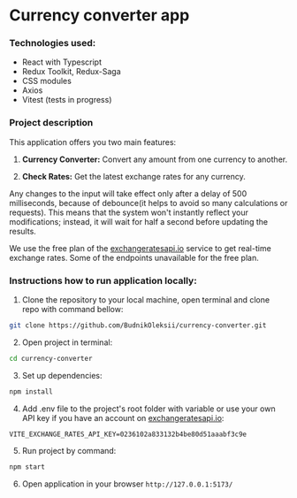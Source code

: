 # Currency converter app

### Technologies used:
- React with Typescript
- Redux Toolkit, Redux-Saga
- CSS modules
- Axios
- Vitest (tests in progress)

### Project description
This application offers you two main features:

1. **Currency Converter:** Convert any amount from one currency to another.

2. **Check Rates:** Get the latest exchange rates for any currency.

Any changes to the input will take effect only after a delay of 500 milliseconds, because of debounce(it helps to avoid so many calculations or requests). This means that the system won't instantly reflect your modifications; instead, it will wait for half a second before updating the results.

We use the free plan of the [exchangeratesapi.io](https://exchangeratesapi.io/) service to get real-time exchange rates. Some of the endpoints unavailable for the free plan.

### Instructions how to run application locally:
1. Clone the repository to your local machine, open terminal and clone repo with command bellow:
```bash 
git clone https://github.com/BudnikOleksii/currency-converter.git
```
2. Open project in terminal:
```bash 
cd currency-converter
```
3. Set up dependencies:
```bash 
npm install
```
4. Add .env file to the project's root folder with variable or use your own API key if you have an account on [exchangeratesapi.io](https://exchangeratesapi.io/):
``` 
VITE_EXCHANGE_RATES_API_KEY=0236102a833132b4be80d51aaabf3c9e
```
5. Run project by command:
```bash 
npm start
```
6. Open application in your browser `http://127.0.0.1:5173/`
